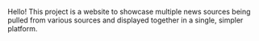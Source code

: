 Hello! This project is a website to showcase multiple news sources being pulled from various sources and displayed together in a single, simpler platform.
